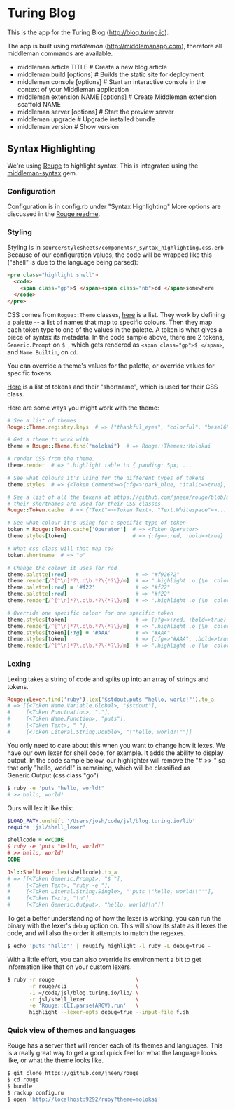 # Turing Blog

This is the app for the Turing Blog (http://blog.turing.io).

The app is built using *middleman* (http://middlemanapp.com), therefore all
middleman commands are available.

* middleman article TITLE             # Create a new blog article
* middleman build [options]           # Builds the static site for deployment
* middleman console [options]         # Start an interactive console in the context of your Middleman application
* middleman extension NAME [options]  # Create Middleman extension scaffold NAME
* middleman server [options]          # Start the preview server
* middleman upgrade                   # Upgrade installed bundle
* middleman version                   # Show version

## Syntax Highlighting

We're using [Rouge](https://rubygems.org/gems/rouge)
to highlight syntax. This is integrated using the
[middleman-syntax](https://rubygems.org/gems/middleman-syntax)
gem.

### Configuration

Configuration is in config.rb under "Syntax Highlighting"
More options are discussed in the [Rouge readme](https://github.com/jneen/rouge#full-options).

### Styling

Styling is in `source/stylesheets/components/_syntax_highlighting.css.erb`
Because of our configuration values,
the code will be wrapped like this ("shell" is due to the language being parsed):

```html
<pre class="highlight shell">
  <code>
    <span class="gp">$ </span><span class="nb">cd </span>somewhere
  </code>
</pre>
```

CSS comes from `Rogue::Theme` classes,
[here](https://github.com/jneen/rouge/tree/eb087ceb927d5e2d27dfed4f704d8d8a270fbe85/lib/rouge/themes)
is a list.
They work by defining a palette -- a list of names that map to specific colours.
Then they map each token type to one of the values in the palette.
A token is what gives a piece of syntax its metadata.
In the code sample above, there are 2 tokens,
`Generic.Prompt` on `$ `, which gets rendered as
`<span class="gp">$ </span>`, and `Name.Builtin`, on `cd`.

You can override a theme's values for the palette,
or override values for specific tokens.

[Here](https://github.com/jneen/rouge/blob/eb087ceb927d5e2d27dfed4f704d8d8a270fbe85/lib/rouge/token.rb#L78-179)
is a list of tokens and their "shortname", which is used for their CSS class.

Here are some ways you might work with the theme:

```ruby
# See a list of themes
Rouge::Theme.registry.keys  # => ["thankful_eyes", "colorful", "base16" ...

# Get a theme to work with
theme = Rouge::Theme.find("molokai")  # => Rouge::Themes::Molokai

# render CSS from the theme.
theme.render  # => ".highlight table td { padding: 5px; ...

# See what colours it's using for the different types of tokens
theme.styles  # => {<Token Comment>=>{:fg=>:dark_blue, :italic=>true}, ...

# See a list of all the tokens at https://github.com/jneen/rouge/blob/master/lib/rouge/token.rb#L78-179
# their shortnames are used for their CSS classes.
Rouge::Token.cache  # => {"Text"=><Token Text>, "Text.Whitespace"=>...

# See what colour it's using for a specific type of token
token = Rouge::Token.cache['Operator']  # => <Token Operator>
theme.styles[token]                     # => {:fg=>:red, :bold=>true}

# What css class will that map to?
token.shortname  # => "o"

# Change the colour it uses for red
theme.palette[:red]                      # => "#f92672"
theme.render[/^[^\n]*?\.o\b.*?\{*?\}/m]  # => ".highlight .o {\n  color: #f92672; ...
theme.palette[:red] = '#f22'             # => "#f22"
theme.palette[:red]                      # => "#f22"
theme.render[/^[^\n]*?\.o\b.*?\{*?\}/m]  # => ".highlight .o {\n  color: #f22; ...

# Override one specific colour for one specific token
theme.styles[token]                      # => {:fg=>:red, :bold=>true}
theme.render[/^[^\n]*?\.o\b.*?\{*?\}/m]  # => ".highlight .o {\n  color: #f22; ...
theme.styles[token][:fg] = '#AAA'        # => "#AAA"
theme.styles[token]                      # => {:fg=>"#AAA", :bold=>true}
theme.render[/^[^\n]*?\.o\b.*?\{*?\}/m]  # => ".highlight .o {\n  color: #AAA; ...
```

### Lexing

Lexing takes a string of code and splits up into an array of strings and tokens.

```ruby
Rouge::Lexer.find('ruby').lex('$stdout.puts "hello, world!"').to_a
# => [[<Token Name.Variable.Global>, "$stdout"],
#     [<Token Punctuation>, "."],
#     [<Token Name.Function>, "puts"],
#     [<Token Text>, " "],
#     [<Token Literal.String.Double>, "\"hello, world!\""]]
```

You only need to care about this when you want to change how it lexes.
We have our own lexer for shell code, for example.
It adds the ability to display output.
In the code sample below, our highlighter will remove
the "# >> " so that only "hello, world!" is remaining,
which will be classified as Generic.Output (css class "go")

```sh
$ ruby -e 'puts "hello, world!"'
# >> hello, world!
```

Ours will lex it like this:

```ruby
$LOAD_PATH.unshift '/Users/josh/code/jsl/blog.turing.io/lib'
require 'jsl/shell_lexer'

shellcode = <<CODE
$ ruby -e 'puts "hello, world!"'
# >> hello, world!
CODE

Jsl::ShellLexer.lex(shellcode).to_a
# => [[<Token Generic.Prompt>, "$ "],
#     [<Token Text>, "ruby -e "],
#     [<Token Literal.String.Single>, "'puts \"hello, world!\"'"],
#     [<Token Text>, "\n"],
#     [<Token Generic.Output>, "hello, world!\n"]]
```

To get a better understanding of how the lexer is working, you can run the
binary with the lexer's `debug` option on. This will show its state as it
lexes the code, and will also the order it attempts to match the regexes.

```sh
$ echo 'puts "hello"' | rougify highlight -l ruby -L debug=true -
```

With a little effort, you can also override its environment a bit to get information like that on your custom lexers.

```sh
$ ruby -r rouge                          \
       -r rouge/cli                      \
       -I ~/code/jsl/blog.turing.io/lib/ \
       -r jsl/shell_lexer                \
       -e 'Rouge::CLI.parse(ARGV).run'   \
       highlight --lexer-opts debug=true --input-file f.sh
```

### Quick view of themes and languages

Rouge has a server that will render each of its themes and languages.
This is a really great way to get a good quick feel for what the language looks like,
or what the theme looks like.

```sh
$ git clone https://github.com/jneen/rouge
$ cd rouge
$ bundle
$ rackup config.ru
$ open 'http://localhost:9292/ruby?theme=molokai'
```
